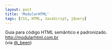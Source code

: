```yaml
---
layout: post
title: 'ModularHTML'
tags: [CSS, HTML, JavaScript, jQuery]
---
```


Guia para código HTML semântico e padronizado.<br>
<http://modularhtml.com.br><br>
(via [@_been](https://twitter.com/_been/status/182476687634731008))
